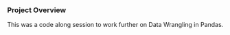 ### Project Overview

 This was a code along session to work further on Data Wrangling in Pandas.


